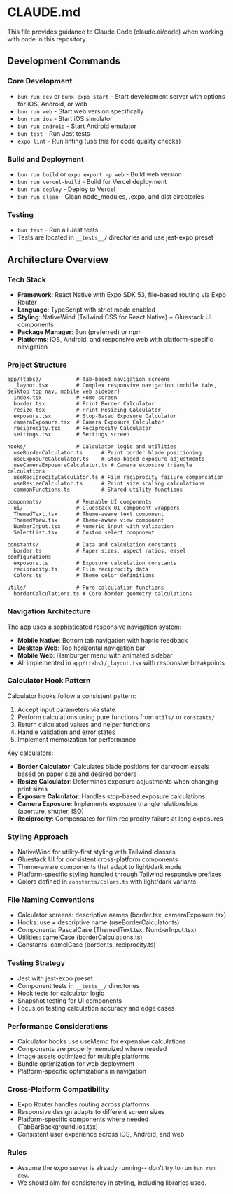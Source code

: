 # CLAUDE.md

This file provides guidance to Claude Code (claude.ai/code) when working with code in this repository.

## Development Commands

### Core Development
- `bun run dev` or `bunx expo start` - Start development server with options for iOS, Android, or web
- `bun run web` - Start web version specifically  
- `bun run ios` - Start iOS simulator
- `bun run android` - Start Android emulator
- `bun test` - Run Jest tests
- `expo lint` - Run linting (use this for code quality checks)

### Build and Deployment
- `bun run build` or `expo export -p web` - Build web version
- `bun run vercel-build` - Build for Vercel deployment
- `bun run deploy` - Deploy to Vercel
- `bun run clean` - Clean node_modules, .expo, and dist directories

### Testing
- `bun test` - Run all Jest tests
- Tests are located in `__tests__/` directories and use jest-expo preset

## Architecture Overview

### Tech Stack
- **Framework**: React Native with Expo SDK 53, file-based routing via Expo Router
- **Language**: TypeScript with strict mode enabled
- **Styling**: NativeWind (Tailwind CSS for React Native) + Gluestack UI components
- **Package Manager**: Bun (preferred) or npm
- **Platforms**: iOS, Android, and responsive web with platform-specific navigation

### Project Structure
```
app/(tabs)/           # Tab-based navigation screens
  _layout.tsx         # Complex responsive navigation (mobile tabs, desktop top nav, mobile web sidebar)
  index.tsx           # Home screen
  border.tsx          # Print Border Calculator
  resize.tsx          # Print Resizing Calculator  
  exposure.tsx        # Stop-Based Exposure Calculator
  cameraExposure.tsx  # Camera Exposure Calculator
  reciprocity.tsx     # Reciprocity Calculator
  settings.tsx        # Settings screen

hooks/                # Calculator logic and utilities
  useBorderCalculator.ts      # Print border blade positioning
  useExposureCalculator.ts    # Stop-based exposure adjustments
  useCameraExposureCalculator.ts # Camera exposure triangle calculations
  useReciprocityCalculator.ts # Film reciprocity failure compensation
  useResizeCalculator.ts      # Print size scaling calculations
  commonFunctions.ts          # Shared utility functions

components/           # Reusable UI components
  ui/                 # Gluestack UI component wrappers
  ThemedText.tsx      # Theme-aware text component
  ThemedView.tsx      # Theme-aware view component
  NumberInput.tsx     # Numeric input with validation
  SelectList.tsx      # Custom select component

constants/            # Data and calculation constants
  border.ts           # Paper sizes, aspect ratios, easel configurations
  exposure.ts         # Exposure calculation constants
  reciprocity.ts      # Film reciprocity data
  Colors.ts           # Theme color definitions

utils/                # Pure calculation functions
  borderCalculations.ts # Core border geometry calculations
```

### Navigation Architecture
The app uses a sophisticated responsive navigation system:
- **Mobile Native**: Bottom tab navigation with haptic feedback
- **Desktop Web**: Top horizontal navigation bar  
- **Mobile Web**: Hamburger menu with animated sidebar
- All implemented in `app/(tabs)/_layout.tsx` with responsive breakpoints

### Calculator Hook Pattern
Calculator hooks follow a consistent pattern:
1. Accept input parameters via state
2. Perform calculations using pure functions from `utils/` or `constants/`
3. Return calculated values and helper functions
4. Handle validation and error states
5. Implement memoization for performance

Key calculators:
- **Border Calculator**: Calculates blade positions for darkroom easels based on paper size and desired borders
- **Resize Calculator**: Determines exposure adjustments when changing print sizes
- **Exposure Calculator**: Handles stop-based exposure calculations
- **Camera Exposure**: Implements exposure triangle relationships (aperture, shutter, ISO)
- **Reciprocity**: Compensates for film reciprocity failure at long exposures

### Styling Approach
- NativeWind for utility-first styling with Tailwind classes
- Gluestack UI for consistent cross-platform components
- Theme-aware components that adapt to light/dark mode
- Platform-specific styling handled through Tailwind responsive prefixes
- Colors defined in `constants/Colors.ts` with light/dark variants

### File Naming Conventions
- Calculator screens: descriptive names (border.tsx, cameraExposure.tsx)
- Hooks: use + descriptive name (useBorderCalculator.ts)
- Components: PascalCase (ThemedText.tsx, NumberInput.tsx)
- Utilities: camelCase (borderCalculations.ts)
- Constants: camelCase (border.ts, reciprocity.ts)

### Testing Strategy
- Jest with jest-expo preset
- Component tests in `__tests__/` directories
- Hook tests for calculator logic
- Snapshot testing for UI components
- Focus on testing calculation accuracy and edge cases

### Performance Considerations
- Calculator hooks use useMemo for expensive calculations
- Components are properly memoized where needed
- Image assets optimized for multiple platforms
- Bundle optimization for web deployment
- Platform-specific optimizations in navigation

### Cross-Platform Compatibility
- Expo Router handles routing across platforms
- Responsive design adapts to different screen sizes
- Platform-specific components where needed (TabBarBackground.ios.tsx)
- Consistent user experience across iOS, Android, and web

### Rules
- Assume the expo server is already running-- don't try to run `bun run dev`.
- We should aim for consistency in styling, including libraries used.
